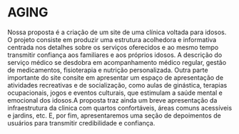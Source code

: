 # AGING 
Nossa proposta é a criação de um site de uma clínica voltada para idosos. O projeto consiste em produzir uma estrutura acolhedora e informativa centrada nos detalhes sobre os serviços oferecidos e ao mesmo tempo transmitir confiança aos familiares e aos próprios idosos. A descrição do serviço médico se desdobra em acompanhamento médico regular, gestão de medicamentos, fisioterapia e nutrição personalizada. Outra parte importante do site consite em apresentar um espaço de apresentação de atividades recreativas e de socialização, como aulas de ginástica, terapias ocupacionais, jogos e eventos culturais, que estimulam a saúde mental e emocional dos idosos.A proposta traz ainda um breve apresentação da infraestrutura da clinica com quartos confortáveis, áreas comuns acessíveis e jardins, etc. E, por fim, apresentaremos uma seção de depoimentos de usuários para transmitir credibilidade e confiança.
